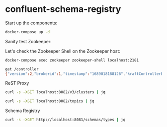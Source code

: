 # confluent-schema-registry

Start up the components:

```bash
docker-compose up -d
```

Sanity test Zookeeper:

Let's check the Zookeeper Shell on the Zookeeper host:

```bash
docker-compose exec zookeeper zookeeper-shell localhost:2181
```

```bash
get /controller
{"version":2,"brokerid":1,"timestamp":"1689018188126","kraftControllerEpoch":-1}
```

ReST Proxy

```bash
curl -s -XGET localhost:8082/v3/clusters | jq
```

```bash
curl -s -XGET localhost:8082/topics | jq

```

Schema Registry

```bash
curl -s -XGET http://localhost:8081/schemas/types | jq
```